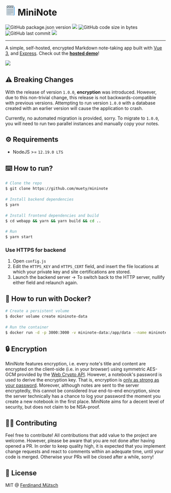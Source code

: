 # ![](webapp/public/favicon-32x32.png) MiniNote
![GitHub package.json version](https://badges.fw-web.space/github/package-json/v/muety/mininote?style=flat-square)
![](https://badges.fw-web.space/github/license/muety/mininote?style=flat-square)
![GitHub code size in bytes](https://badges.fw-web.space/github/languages/code-size/muety/mininote?style=flat-square)
![GitHub last commit](https://badges.fw-web.space/github/last-commit/muety/mininote?style=flat-square)
[![](https://badges.fw-web.space/liberapay/receives/muety.svg?logo=liberapay&style=flat-square)](https://liberapay.com/muety/)

---

A simple, self-hosted, encrypted Markdown note-taking app built with [Vue 3](https://v3.vuejs.org), and [Express](http://expressjs.com). Check out the **[hosted demo](https://apps.muetsch.io/mininote)**!

![](https://i.imgur.com/Y9TFu6w.png)


## ⚠️ Breaking Changes
With the release of version `1.0.0`, **encryption** was introduced. However, due to this non-trivial change, this release is not backwards-compatible with previous versions. Attempting to run version `1.0.0` with a database created with an earlier version will cause the application to crash. 

Currently, no automated migration is provided, sorry. To migrate to `1.0.0`, you will need to run two parallel instances and manually copy your notes.

## ⚙️ Requirements
* NodeJS >= `12.19.0 LTS`

## ⌨️ How to run?
```bash
# Clone the repo
$ git clone https://github.com/muety/mininote

# Install backend dependencies
$ yarn

# Install frontend dependencies and build
$ cd webapp && yarn && yarn build && cd ..

# Run
$ yarn start
```

### Use HTTPS for backend
1. Open `config.js`
2. Edit the `HTTPS_KEY` and `HTTPS_CERT` field, and insert the file locations at which your private key and site certifications are stored.
3. Launch the backend server
-> To switch back to the HTTP server, nullify either field and relaunch again.

## 🐳 How to run with Docker?
```bash
# Create a persistent volume
$ docker volume create mininote-data

# Run the container
$ docker run -d -p 3000:3000 -v mininote-data:/app/data --name mininote n1try/mininote
```

## 🔒 Encryption
MiniNote features encryption, i.e. every note's title and content are encrypted on the client-side (i.e. in your browser) using symmetric AES-GCM provided by the [Web Crypto API](https://developer.mozilla.org/en-US/docs/Web/API/Web_Crypto_API). However, a notebook's password is used to derive the encryption key. That is, encryption is [only as strong as your password](https://crypto.stackexchange.com/questions/42538/is-password-based-aes-encryption-secure-at-all). Moreover, although notes are sent to the server encryptedly, this cannot be considered _true_ end-to-end encryption, since the server technically has a chance to log your password the moment you create a new notebook in the first place. MiniNote aims for a decent level of security, but does not claim to be NSA-proof. 

## 🧑‍💻 Contributing
Feel free to contribute! All contributions that add value to the project are welcome. However, please be aware that you are not done after having opened a PR. In order to keep quality high, it is expected that you implement change requests and react to comments within an adequate time, until your code is merged. Otherwise your PRs will be closed after a while, sorry!

## 📓 License
MIT @ [Ferdinand Mütsch](https://muetsch.io)
